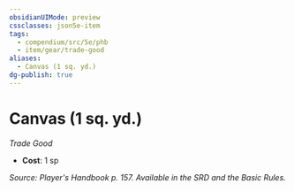 ```yaml
---
obsidianUIMode: preview
cssclasses: json5e-item
tags:
  - compendium/src/5e/phb
  - item/gear/trade-good
aliases:
  - Canvas (1 sq. yd.)
dg-publish: true
---
```

# Canvas (1 sq. yd.)
*Trade Good*  

- **Cost**: 1 sp

*Source: Player's Handbook p. 157. Available in the SRD and the Basic Rules.*